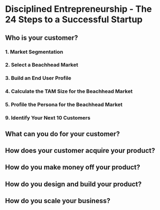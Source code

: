 # Disciplined Entrepreneurship - The 24 Steps to a Successful Startup

## Who is your customer?

### 1. Market Segmentation
### 2. Select a Beachhead Market
### 3. Build an End User Profile
### 4. Calculate the TAM Size for the Beachhead Market
### 5. Profile the Persona for the Beachhead Market
### 9. Identify Your Next 10 Customers

## What can you do for your customer?

## How does your customer acquire your product?

## How do you make money off your product?

## How do you design and build your product?

## How do you scale your business?
